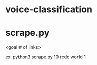 # voice-classification

# scrape.py
<goal # of links> <youtube query> 

ex: python3 scrape.py 10 rcdc world 1
